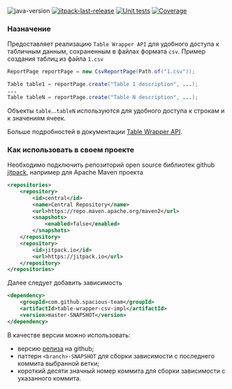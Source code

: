 ![java-version](https://img.shields.io/badge/Java-11-brightgreen?style=flat-square)
[![jitpack-last-release](https://jitpack.io/v/spacious-team/table-wrapper-csv-impl.svg?style=flat-square)](
https://jitpack.io/#spacious-team/table-wrapper-csv-impl)
[![Unit tests](https://img.shields.io/endpoint.svg?url=https%3A%2F%2Factions-badge.atrox.dev%2Fspacious-team%2Ftable-wrapper-csv-impl%2Fbadge%3Fref%3Ddevelop&style=flat-square&label=Test&logo=none)](
https://github.com/spacious-team/table-wrapper-csv-impl/actions/workflows/unit-tests.yml)
[![Coverage](https://img.shields.io/codecov/c/github/spacious-team/table-wrapper-csv-impl/develop?style=flat-square&token=abjh1TArzE)](
https://codecov.io/gh/spacious-team/table-wrapper-csv-impl)

### Назначение
Предоставляет реализацию `Table Wrapper API` для удобного доступа к табличным данным, сохраненным в файлах формата `csv`.
Пример создания таблиц из файла `1.csv`
```java
ReportPage reportPage = new CsvReportPage(Path.of("1.csv"));

Table table1 = reportPage.create("Table 1 description", ...);
...
Table tableN = reportPage.create("Table N description", ...);
```
Объекты `table`...`tableN` используются для удобного доступа к строкам и к значениям ячеек.

Больше подробностей в документации [Table Wrapper API](https://github.com/spacious-team/table-wrapper-api).

### Как использовать в своем проекте
Необходимо подключить репозиторий open source библиотек github [jitpack](https://jitpack.io/#spacious-team/table-wrapper-csv-impl),
например для Apache Maven проекта
```xml
<repositories>
    <repository>
        <id>central</id>
        <name>Central Repository</name>
        <url>https://repo.maven.apache.org/maven2</url>
        <snapshots>
            <enabled>false</enabled>
        </snapshots>
    </repository>
    <repository>
        <id>jitpack.io</id>
        <url>https://jitpack.io</url>
    </repository>
</repositories>
```
Далее следует добавить зависимость
```xml
<dependency>
    <groupId>com.github.spacious-team</groupId>
    <artifactId>table-wrapper-csv-impl</artifactId>
    <version>master-SNAPSHOT</version>
</dependency>
```
В качестве версии можно использовать:
- версию [релиза](https://github.com/spacious-team/table-wrapper-csv-impl/releases) на github;
- паттерн `<branch>-SNAPSHOT` для сборки зависимости с последнего коммита выбранной ветки;
- короткий десяти значный номер коммита для сборки зависимости с указанного коммита.
